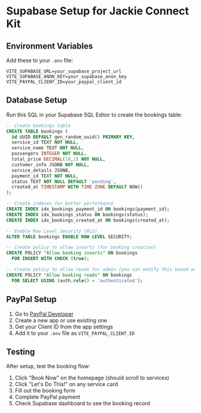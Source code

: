 # Supabase Setup for Jackie Connect Kit

## Environment Variables

Add these to your `.env` file:

```
VITE_SUPABASE_URL=your_supabase_project_url
VITE_SUPABASE_ANON_KEY=your_supabase_anon_key
VITE_PAYPAL_CLIENT_ID=your_paypal_client_id
```

## Database Setup

Run this SQL in your Supabase SQL Editor to create the bookings table:

```sql
-- Create bookings table
CREATE TABLE bookings (
  id UUID DEFAULT gen_random_uuid() PRIMARY KEY,
  service_id TEXT NOT NULL,
  service_name TEXT NOT NULL,
  passengers INTEGER NOT NULL,
  total_price DECIMAL(10,2) NOT NULL,
  customer_info JSONB NOT NULL,
  service_details JSONB,
  payment_id TEXT NOT NULL,
  status TEXT NOT NULL DEFAULT 'pending',
  created_at TIMESTAMP WITH TIME ZONE DEFAULT NOW()
);

-- Create indexes for better performance
CREATE INDEX idx_bookings_payment_id ON bookings(payment_id);
CREATE INDEX idx_bookings_status ON bookings(status);
CREATE INDEX idx_bookings_created_at ON bookings(created_at);

-- Enable Row Level Security (RLS)
ALTER TABLE bookings ENABLE ROW LEVEL SECURITY;

-- Create policy to allow inserts (for booking creation)
CREATE POLICY "Allow booking inserts" ON bookings
  FOR INSERT WITH CHECK (true);

-- Create policy to allow reads for admin (you can modify this based on your needs)
CREATE POLICY "Allow booking reads" ON bookings
  FOR SELECT USING (auth.role() = 'authenticated');
```

## PayPal Setup

1. Go to [PayPal Developer](https://developer.paypal.com/)
2. Create a new app or use existing one
3. Get your Client ID from the app settings
4. Add it to your `.env` file as `VITE_PAYPAL_CLIENT_ID`

## Testing

After setup, test the booking flow:
1. Click "Book Now" on the homepage (should scroll to services)
2. Click "Let's Do This!" on any service card
3. Fill out the booking form
4. Complete PayPal payment
5. Check Supabase dashboard to see the booking record